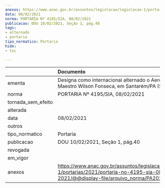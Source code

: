 ```yaml
---
anexos: https://www.anac.gov.br/assuntos/legislacao/legislacao-1/portarias/2021/portaria-no-4195-sia-08-02-2021/@@display-file/arquivo_norma/PA2021-4195.pdf
data: 08/02/2021
norma: PORTARIA Nº 4195/SIA, 08/02/2021
publicacao: DOU 10/02/2021, Seção 1, pág.40
tags:
- alternado
- portaria
tipo_normatico: Portaria
hide: 
- toc 
 
---
```


|                    | Documento                                                                                                                                            |
|:-------------------|:-----------------------------------------------------------------------------------------------------------------------------------------------------|
| ementa             | Designa como internacional alternado o Aeroporto Maestro Wilson Fonseca, em Santarém/PA (SBSN).                                                      |
| norma              | PORTARIA Nº 4195/SIA, 08/02/2021                                                                                                                     |
| tornada_sem_efeito |                                                                                                                                                      |
| alterada           |                                                                                                                                                      |
| data               | 08/02/2021                                                                                                                                           |
| outros             |                                                                                                                                                      |
| tipo_normatico     | Portaria                                                                                                                                             |
| publicacao         | DOU 10/02/2021, Seção 1, pág.40                                                                                                                      |
| revogada           |                                                                                                                                                      |
| em_vigor           |                                                                                                                                                      |
| anexos             | https://www.anac.gov.br/assuntos/legislacao/legislacao-1/portarias/2021/portaria-no-4195-sia-08-02-2021/@@display-file/arquivo_norma/PA2021-4195.pdf |